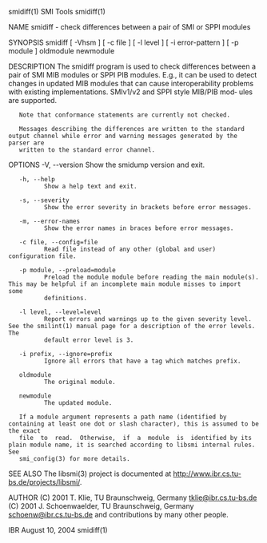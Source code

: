 smidiff(1)                                                           SMI Tools                                                          smidiff(1)

NAME
       smidiff - check differences between a pair of SMI or SPPI modules

SYNOPSIS
       smidiff [ -Vhsm ] [ -c file ] [ -l level ] [ -i error-pattern ] [ -p module ] oldmodule newmodule

DESCRIPTION
       The  smidiff  program  is  used to check differences between a pair of SMI MIB modules or SPPI PIB modules.  E.g., it can be used to detect
       changes in updated MIB modules that can cause interoperability problems with existing implementations. SMIv1/v2 and SPPI style MIB/PIB mod‐
       ules are supported.

       Note that conformance statements are currently not checked.

       Messages describing the differences are written to the standard output channel while error and warning messages generated by the parser are
       written to the standard error channel.

OPTIONS
       -V, --version
              Show the smidump version and exit.

       -h, --help
              Show a help text and exit.

       -s, --severity
              Show the error severity in brackets before error messages.

       -m, --error-names
              Show the error names in braces before error messages.

       -c file, --config=file
              Read file instead of any other (global and user) configuration file.

       -p module, --preload=module
              Preload the module module before reading the main module(s). This may be helpful if an incomplete main module misses to import  some
              definitions.

       -l level, --level=level
              Report errors and warnings up to the given severity level. See the smilint(1) manual page for a description of the error levels. The
              default error level is 3.

       -i prefix, --ignore=prefix
              Ignore all errors that have a tag which matches prefix.

       oldmodule
              The original module.

       newmodule
              The updated module.

       If a module argument represents a path name (identified by containing at least one dot or slash character), this is assumed to be the exact
       file  to  read.  Otherwise,  if  a  module  is  identified by its plain module name, it is searched according to libsmi internal rules. See
       smi_config(3) for more details.

SEE ALSO
       The libsmi(3) project is documented at http://www.ibr.cs.tu-bs.de/projects/libsmi/.

AUTHOR
       (C) 2001 T. Klie, TU Braunschweig, Germany <tklie@ibr.cs.tu-bs.de>
       (C) 2001 J. Schoenwaelder, TU Braunschweig, Germany <schoenw@ibr.cs.tu-bs.de>
       and contributions by many other people.

IBR                                                               August 10, 2004                                                       smidiff(1)
